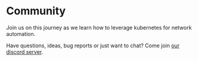 # Community

Join us on this journey as we learn how to leverage kubernetes for network automation.

Have questions, ideas, bug reports or just want to chat? Come join [our discord server](https://discord.gg/fH35bmcTU9).